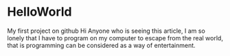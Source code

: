 # HelloWorld
My first project on github
 Hi Anyone who is seeing this article, I am so lonely that I have to program on my computer to escape from the real world, that is programming can be considered as a way of entertainment.
 
